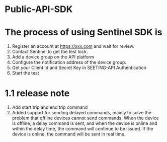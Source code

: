# Public-API-SDK

# The process of using Sentinel SDK is

1. Register an account at https://xxx.com and wait for review.
2. Contact Sentinel to get the test lock.
3. Add a device group on the API platform
4. Configure the notification address of the device group.
5. Get your Client Id and Secret Key in SEETING-API Authentication
6. Start the test

# 1.1 release note

1. Add start trip and end trip command
2. Added support for sending delayed commands, mainly to solve the problem that offline devices cannot send commands. When the device is offline, a delay command is sent, and when the device is online and within the delay time, the command will continue to be issued. If the device is online, the command will be sent in real time.

